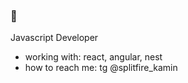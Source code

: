 ### 👋

Javascript Developer

- working with: react, angular, nest
- how to reach me: tg @splitfire_kamin
